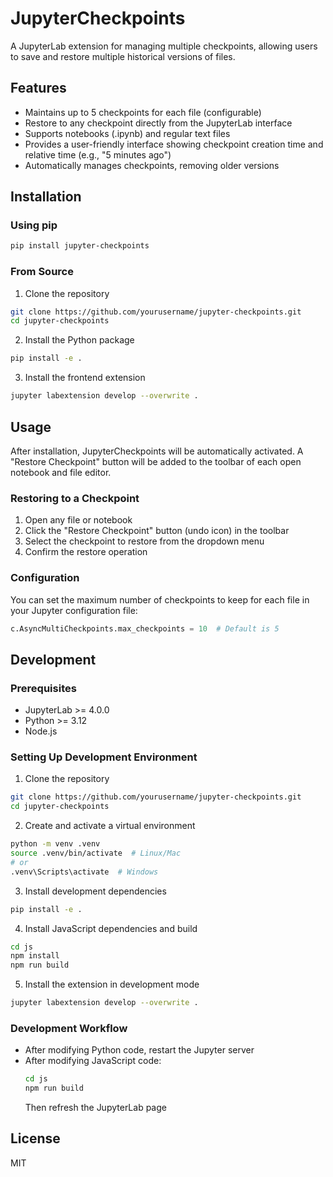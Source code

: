 # JupyterCheckpoints

A JupyterLab extension for managing multiple checkpoints, allowing users to save and restore multiple historical versions of files.

## Features

- Maintains up to 5 checkpoints for each file (configurable)
- Restore to any checkpoint directly from the JupyterLab interface
- Supports notebooks (.ipynb) and regular text files
- Provides a user-friendly interface showing checkpoint creation time and relative time (e.g., "5 minutes ago")
- Automatically manages checkpoints, removing older versions

## Installation

### Using pip

```bash
pip install jupyter-checkpoints
```

### From Source

1. Clone the repository

```bash
git clone https://github.com/yourusername/jupyter-checkpoints.git
cd jupyter-checkpoints
```

2. Install the Python package

```bash
pip install -e .
```

3. Install the frontend extension

```bash
jupyter labextension develop --overwrite .
```

## Usage

After installation, JupyterCheckpoints will be automatically activated. A "Restore Checkpoint" button will be added to the toolbar of each open notebook and file editor.

### Restoring to a Checkpoint

1. Open any file or notebook
2. Click the "Restore Checkpoint" button (undo icon) in the toolbar
3. Select the checkpoint to restore from the dropdown menu
4. Confirm the restore operation

### Configuration

You can set the maximum number of checkpoints to keep for each file in your Jupyter configuration file:

```python
c.AsyncMultiCheckpoints.max_checkpoints = 10  # Default is 5
```

## Development

### Prerequisites

- JupyterLab >= 4.0.0
- Python >= 3.12
- Node.js

### Setting Up Development Environment

1. Clone the repository

```bash
git clone https://github.com/yourusername/jupyter-checkpoints.git
cd jupyter-checkpoints
```

2. Create and activate a virtual environment

```bash
python -m venv .venv
source .venv/bin/activate  # Linux/Mac
# or
.venv\Scripts\activate  # Windows
```

3. Install development dependencies

```bash
pip install -e .
```

4. Install JavaScript dependencies and build

```bash
cd js
npm install
npm run build
```

5. Install the extension in development mode

```bash
jupyter labextension develop --overwrite .
```

### Development Workflow

- After modifying Python code, restart the Jupyter server
- After modifying JavaScript code:
  ```bash
  cd js
  npm run build
  ```
  Then refresh the JupyterLab page

## License

MIT
